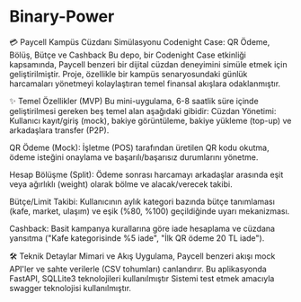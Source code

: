 # Binary-Power

💳 Paycell Kampüs Cüzdanı Simülasyonu
Codenight Case: QR Ödeme, Bölüş, Bütçe ve Cashback
Bu depo, bir Codenight Case etkinliği kapsamında, Paycell benzeri bir dijital cüzdan deneyimini simüle etmek için geliştirilmiştir. Proje, özellikle bir kampüs senaryosundaki günlük harcamaları yönetmeyi kolaylaştıran temel finansal akışlara odaklanmıştır.

✨ Temel Özellikler (MVP)
Bu mini-uygulama, 6-8 saatlik süre içinde geliştirilmesi gereken beş temel alan aşağıdaki gibidir:
Cüzdan Yönetimi: Kullanıcı kayıt/giriş (mock), bakiye görüntüleme, bakiye yükleme (top-up) ve arkadaşlara transfer (P2P).

QR Ödeme (Mock): İşletme (POS) tarafından üretilen QR kodu okutma, ödeme isteğini onaylama ve başarılı/başarısız durumlarını yönetme.

Hesap Bölüşme (Split): Ödeme sonrası harcamayı arkadaşlar arasında eşit veya ağırlıklı (weight) olarak bölme ve alacak/verecek takibi.

Bütçe/Limit Takibi: Kullanıcının aylık kategori bazında bütçe tanımlaması (kafe, market, ulaşım) ve eşik (%80, %100) geçildiğinde uyarı mekanizması.

Cashback: Basit kampanya kurallarına göre iade hesaplama ve cüzdana yansıtma ("Kafe kategorisinde %5 iade", "İlk QR ödeme 20 TL iade").

🛠️ Teknik Detaylar
Mimari ve Akış
Uygulama, Paycell benzeri akışı 
mock API'ler ve sahte verilerle (CSV tohumları) canlandırır.
Bu aplikasyonda FastAPI, SQLLite3 teknolojileri kullanılmıştır
Sistemi test etmek amacıyla swagger teknolojisi kullanılmıştır.
